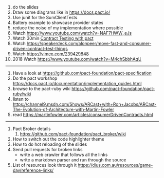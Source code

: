 1. do the slides
1. Draw some diagrams like in https://docs.pact.io/
1. Use junit for the SumClientTests
1. Battery example to showcase provider states
1. reduce the noise of my implementation where possible
1. Watch https://www.youtube.com/watch?v=NAF7HWW_eJs
1. Watch 30min [Contract Testing with pact](https://www.youtube.com/watch?v=A5D6wcPK8Ig)
1. Watch https://speakerdeck.com/alonpeer/move-fast-and-consumer-driven-contract-test-things
1. Watch https://vimeo.com/239429848
1. 2018 Watch https://www.youtube.com/watch?v=M4chSbbhAqU

---

1. Have a look at https://github.com/pact-foundation/pact-specification
1. Do the pact workshop https://docs.pact.io/documentation/implementation_guides.html
1. browse to the pact-ruby wiki https://github.com/pact-foundation/pact-ruby/wiki
1. listen to https://channel9.msdn.com/Shows/ARCast+with+Ron+Jacobs/ARCast-The-Evolution-of-Architecture-with-Martin-Fowler
1. read https://martinfowler.com/articles/consumerDrivenContracts.html

---

1. Pact Broker details
   1. https://github.com/pact-foundation/pact_broker/wiki
1. How to switch out the code highlighter theme
1. How to do hot reloading of the slides
1. Send pull requests for broken links
   - write a web crawler that follows all the links
   - write a markdown parser and run through the source
1. List of resources look through it https://dius.com.au/resources/game-day/reference-links/